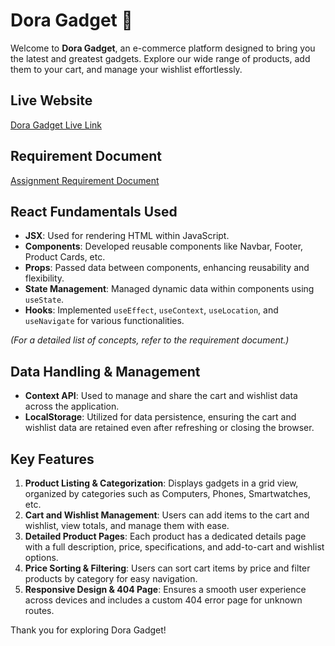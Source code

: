 # Dora Gadget 🛒

Welcome to **Dora Gadget**, an e-commerce platform designed to bring you the latest and greatest gadgets. Explore our wide range of products, add them to your cart, and manage your wishlist effortlessly.

## Live Website
[Dora Gadget Live Link](http://mosaidur1.netlify.app/)

## Requirement Document
[Assignment Requirement Document](https://github.com/Mosaidur/Assignment-8)

## React Fundamentals Used
- **JSX**: Used for rendering HTML within JavaScript.
- **Components**: Developed reusable components like Navbar, Footer, Product Cards, etc.
- **Props**: Passed data between components, enhancing reusability and flexibility.
- **State Management**: Managed dynamic data within components using `useState`.
- **Hooks**: Implemented `useEffect`, `useContext`, `useLocation`, and `useNavigate` for various functionalities.
  
*(For a detailed list of concepts, refer to the requirement document.)*

## Data Handling & Management
- **Context API**: Used to manage and share the cart and wishlist data across the application.
- **LocalStorage**: Utilized for data persistence, ensuring the cart and wishlist data are retained even after refreshing or closing the browser.

## Key Features
1. **Product Listing & Categorization**: Displays gadgets in a grid view, organized by categories such as Computers, Phones, Smartwatches, etc.
2. **Cart and Wishlist Management**: Users can add items to the cart and wishlist, view totals, and manage them with ease.
3. **Detailed Product Pages**: Each product has a dedicated details page with a full description, price, specifications, and add-to-cart and wishlist options.
4. **Price Sorting & Filtering**: Users can sort cart items by price and filter products by category for easy navigation.
5. **Responsive Design & 404 Page**: Ensures a smooth user experience across devices and includes a custom 404 error page for unknown routes.

Thank you for exploring Dora Gadget! 
